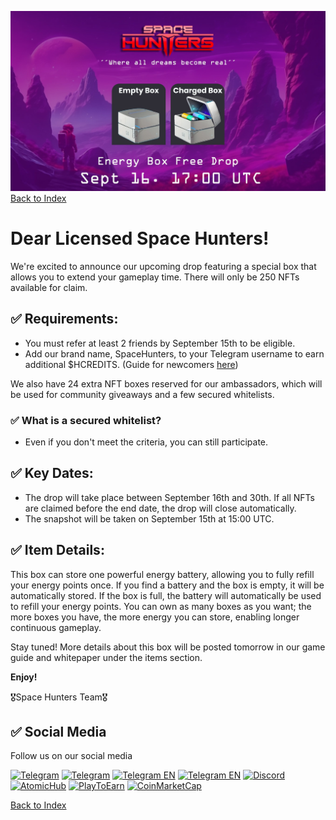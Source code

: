 ![alt text](../../../static/img/energy-drop-box.jpg)
[Back to Index](../../../index.md)

# Dear Licensed Space Hunters!

We're excited to announce our upcoming drop featuring a special box that allows you to extend your gameplay time. There will only be 250 NFTs available for claim.

## ✅ Requirements:

- You must refer at least 2 friends by September 15th to be eligible.
- Add our brand name, SpaceHunters, to your Telegram username to earn additional $HCREDITS. (Guide for newcomers [here](../01-user-guides/01-getting-started.md))

We also have 24 extra NFT boxes reserved for our ambassadors, which will be used for community giveaways and a few secured whitelists.

### ✅ What is a secured whitelist?

- Even if you don't meet the criteria, you can still participate.

## ✅ Key Dates:

- The drop will take place between September 16th and 30th. If all NFTs are claimed before the end date, the drop will close automatically.
- The snapshot will be taken on September 15th at 15:00 UTC.

## ✅ Item Details:

This box can store one powerful energy battery, allowing you to fully refill your energy points once. If you find a battery and the box is empty, it will be automatically stored. If the box is full, the battery will automatically be used to refill your energy points. You can own as many boxes as you want; the more boxes you have, the more energy you can store, enabling longer continuous gameplay.

Stay tuned! More details about this box will be posted tomorrow in our game guide and whitepaper under the items section.

**Enjoy!**

🎖Space Hunters Team🎖

## ✅ Social Media
Follow us on our social media

[![Telegram](https://img.shields.io/badge/Telegram-BOT-26A5E4?style=plastic&logo=telegram)](https://t.me/SpaceHuntersBot)
[![Telegram](https://img.shields.io/badge/Telegram-Announcements-26A5E4?style=plastic&logo=telegram)](https://t.me/spacehuntersnews)
[![Telegram EN](https://img.shields.io/badge/Telegram-Chat%20ENG-2CA5E0?style=plastic&logo=telegram)](https://t.me/spacehunterss)
[![Telegram EN](https://img.shields.io/badge/Telegram-Chat%20ESP-2CA5E0?style=plastic&logo=telegram)](https://t.me/shspanish)
[![Discord](https://img.shields.io/badge/Discord-Space%20Hunters-7289DA?style=plastic&logo=discord)](https://discord.gg/wpmzyJM9xb)
[![AtomicHub](https://img.shields.io/badge/AtomicHub-Space%20Hunters-EE474C?style=plastic&logo=atomichub)](https://wax.atomichub.io/explorer/collection/wax-mainnet/spacehunterz)
[![PlayToEarn](https://img.shields.io/badge/PlayToEarn-Space%20Hunters-34C759?style=plastic&logo=playtoearn)](https://playtoearn.com/blockchaingame/space-hunters-the-reborn?rel=search)
[![CoinMarketCap](https://img.shields.io/badge/CoinMarketCap-NFTSpaceHunters-03C9A9?style=plastic&logo=coinmarketcap)](https://coinmarketcap.com/community/profile/nftspacehunters/)


[Back to Index](../../../index.md)
